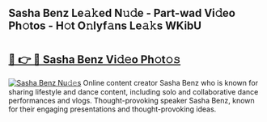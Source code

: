 ## Sasha Benz Le𝚊𝚔ed N𝚞𝚍e - Part-wad Vi𝚍eo Ph𝚘tos - H𝚘t O𝚗lyf𝚊ns Le𝚊𝚔s WKibU

# <h2><a href="http://hf0jo3n.feru.top/?c=Sasha+Benz">🔗 👉 🔴 Sasha Benz Vi𝚍𝚎o Ph𝚘t𝚘𝚜</a></h2>

[![Sasha Benz Nu𝚍𝚎s](https://i.imgur.com/0TWrTi3.gif)](http://hf0jo3n.feru.top/?c=Sasha+Benz)
Online content creator Sasha Benz who is known for sharing lifestyle and dance content, including solo and collaborative dance performances and vlogs. Thought-provoking speaker Sasha Benz, known for their engaging presentations and thought-provoking ideas. 

